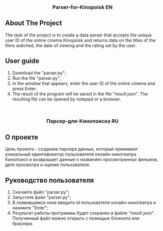 <!-- PROJECT LOGO -->
<br />
  <h3 align="center">Parser-for-Kinopoisk EN</h3>

<!-- ABOUT THE PROJECT -->
## About The Project

The task of the project is to create a data parser that accepts the unique user ID of the online cinema Kinopoisk and returns data on the titles of the films watched, the date of viewing and the rating set by the user.

<!-- GETTING STARTED -->

<!-- USER GUIDE -->
## User guide

1. Download the "parser.py";
2. Run the file "parser.py";
3. In the window that appears, enter the user ID of the online cinema and press Enter;
4. The result of the program will be saved in the file "result.json". The resulting file can be opened by notepad or a browser.


<!-- PROJECT LOGO -->
<br />
  <h3 align="center">Парсер-для-Кинопоиска RU</h3>

<!-- ABOUT THE PROJECT -->
## О проекте

Цель проекта - создание парсера данных, который принимает уникальный идентификатор пользователя онлайн-кинотеатра Кинопоиск и возврашает данные о названиях просмотренных фильмов, дате просмотра и оценке пользователя.

<!-- GETTING STARTED -->

<!-- USER GUIDE -->
## Руководство пользователя

1. Скачайте файл "parser.py";
1. Запустите файл "parser.py";
2. В появившемся окне введите id пользователя онлайн-кинотеатра и нажмите "Enter";
3. Результат работы программы будет сохранен в файле "result.json". Полученный файл можно открыть с помощью блокнота или браузера.
